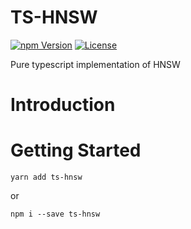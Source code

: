 # TS-HNSW

[![npm Version](https://img.shields.io/npm/v/ts-hnsw.svg)](https://www.npmjs.com/package/ts-hnsw) [![License](https://img.shields.io/npm/l/ts-hnsw.svg)](https://www.npmjs.com/package/ts-hnsw)

Pure typescript implementation of HNSW

# Introduction

# Getting Started

```
yarn add ts-hnsw
```

or

```
npm i --save ts-hnsw
```
